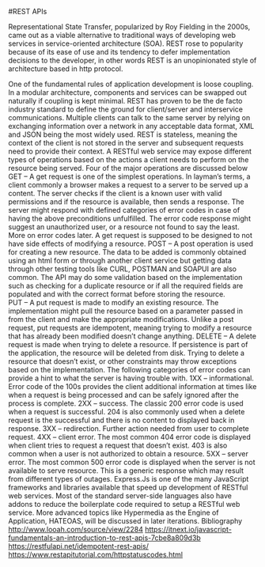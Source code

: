 #REST APIs

  Representational State Transfer, popularized by Roy Fielding in the 2000s, came out as a viable alternative to traditional ways of developing web services in service-oriented architecture (SOA). REST rose to popularity because of its ease of use and its tendency to defer implementation decisions to the developer, in other words REST is an unopinionated style of architecture based in http protocol. 
  
One of the fundamental rules of application development is loose coupling. In a modular architecture, components and services can be swapped out naturally if coupling is kept minimal. REST has proven to be the de facto industry standard to define the ground for client/server and interservice communications. Multiple clients can talk to the same server by relying on exchanging information over a network in any acceptable data format, XML and JSON being the most widely used. REST is stateless, meaning the context of the client is not stored in the server and subsequent requests need to provide their context. 
A RESTful web service may expose different types of operations based on the actions a client needs to perform on the resource being served. Four of the major operations are discussed below
GET – A get request is one of the simplest operations. In layman’s terms, a client commonly a browser makes a request to a server to be served up a content. The server checks if the client is a known user with valid permissions and if the resource is available, then sends a response. The server might respond with defined categories of error codes in case of having the above preconditions unfulfilled. The error code response might suggest an unauthorized user, or a resource not found to say the least. More on error codes later. A get request is supposed to be designed to not have side effects of modifying a resource. 
POST – A post operation is used for creating a new resource. The data to be added is commonly obtained using an html form or through another client service but getting data through other testing tools like CURL, POSTMAN and SOAPUI are also common. The API may do some validation based on the implementation such as checking for a duplicate resource or if all the required fields are populated and with the correct format before storing the resource.  
PUT – A put request is made to modify an existing resource. The implementation might pull the resource based on a parameter passed in from the client and make the appropriate modifications. Unlike a post request, put requests are idempotent, meaning trying to modify a resource that has already been modified doesn’t change anything. 
DELETE – A delete request is made when trying to delete a resource. If persistence is part of the application, the resource will be deleted from disk. Trying to delete a resource that doesn’t exist, or other constraints may throw exceptions based on the implementation. 
The following categories of error codes can provide a hint to what the server is having trouble with. 
1XX – informational. Error code of the 100s provides the client additional information at times like when a request is being processed and can be safely ignored after the process is complete. 
2XX – success. The classic 200 error code is used when a request is successful. 204 is also commonly used when a delete request is the successful and there is no content to displayed back in response. 
3XX – redirection. Further action needed from user to complete request. 
4XX – client error. The most common 404 error code is displayed when client tries to request a request that doesn’t exist. 403 is also common when a user is not authorized to obtain a resource.
5XX – server error. The most common 500 error code is displayed when the server is not available to serve resource. This is a generic response which may result from different types of outages. 
Express.Js is one of the many JavaScript frameworks and libraries available that speed up development of RESTful web services. Most of the standard server-side languages also have addons to reduce the boilerplate code required to setup a RESTful web service. 
More advanced topics like Hypermedia as the Engine of Application, HATEOAS, will be discussed in later iterations. 
Bibliography
http://www.looah.com/source/view/2284
https://itnext.io/javascript-fundamentals-an-introduction-to-rest-apis-7cbe8a809d3b
https://restfulapi.net/idempotent-rest-apis/
https://www.restapitutorial.com/httpstatuscodes.html

